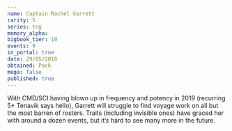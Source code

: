 ```yaml
---
name: Captain Rachel Garrett
rarity: 5
series: tng
memory_alpha:
bigbook_tier: 10
events: 9
in_portal: true
date: 29/05/2018
obtained: Pack
mega: false
published: true
---
```


With CMD/SCI having blown up in frequency and potency in 2019 (recurring 5* Tenavik says hello), Garrett will struggle to find voyage work on all but the most barren of rosters. Traits (including invisible ones) have graced her with around a dozen events, but it’s hard to see many more in the future.
